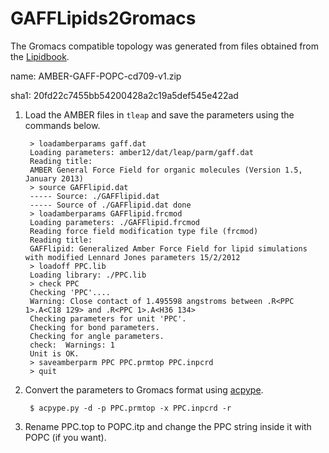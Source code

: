GAFFLipids2Gromacs
==================

The Gromacs compatible topology was generated from files obtained from the [Lipidbook](http://lipidbook.bioch.ox.ac.uk/package/show/id/142.html).

name: AMBER-GAFF-POPC-cd709-v1.zip 

sha1: 20fd22c7455bb54200428a2c19a5def545e422ad

1. Load the AMBER files in `tleap` and save the parameters using the commands below.

        > loadamberparams gaff.dat
        Loading parameters: amber12/dat/leap/parm/gaff.dat
        Reading title:
        AMBER General Force Field for organic molecules (Version 1.5, January 2013)
        > source GAFFlipid.dat
        ----- Source: ./GAFFlipid.dat
        ----- Source of ./GAFFlipid.dat done
        > loadamberparams GAFFlipid.frcmod
        Loading parameters: ./GAFFlipid.frcmod
        Reading force field modification type file (frcmod)
        Reading title:
        GAFFlipid: Generalized Amber Force Field for lipid simulations with modified Lennard Jones parameters 15/2/2012
        > loadoff PPC.lib
        Loading library: ./PPC.lib
        > check PPC
        Checking 'PPC'....
        Warning: Close contact of 1.495598 angstroms between .R<PPC 1>.A<C18 129> and .R<PPC 1>.A<H36 134>
        Checking parameters for unit 'PPC'.
        Checking for bond parameters.
        Checking for angle parameters.
        check:  Warnings: 1
        Unit is OK.
        > saveamberparm PPC PPC.prmtop PPC.inpcrd
        > quit

2. Convert the parameters to Gromacs format using [acpype](https://code.google.com/p/acpype). 

        $ acpype.py -d -p PPC.prmtop -x PPC.inpcrd -r

3. Rename PPC.top to POPC.itp and change the PPC string inside it with POPC (if you want).
